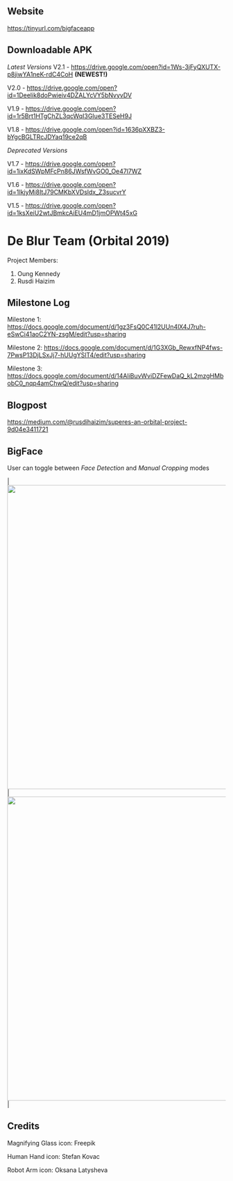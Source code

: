 ## Website
https://tinyurl.com/bigfaceapp

## Downloadable APK
_Latest Versions_
V2.1 - https://drive.google.com/open?id=1Ws-3jFyQXUTX-p8jiwYA1neK-rdC4CoH **(NEWEST!)**

V2.0 - https://drive.google.com/open?id=1Deelik8doPwieiv4DZALYcVY5bNvyvDV

V1.9 - https://drive.google.com/open?id=1r5Brt1HTgChZL3qcWqI3GIue3TESeH9J

V1.8 - https://drive.google.com/open?id=1636pXXBZ3-bYgcBGLTRcJDYaq19ce2qB

_Deprecated Versions_

V1.7 - https://drive.google.com/open?id=1ixKdSWpMFcPn86JWsfWvGO0_Oe47l7WZ

V1.6 - https://drive.google.com/open?id=1IkjyMi8ItJ79CMKbXVDsldx_Z3sucvrY

V1.5 - https://drive.google.com/open?id=1ksXeiU2wtJBmkcAiEU4mD1jmOPWt45xG


# De Blur Team (Orbital 2019)
Project Members:
1) Oung Kennedy
2) Rusdi Haizim

## Milestone Log
Milestone 1: https://docs.google.com/document/d/1gz3FsQ0C41l2UUn4lX4J7ruh-eSwCi41aoC2YN-zsgM/edit?usp=sharing

Milestone 2: https://docs.google.com/document/d/1G3XGb_RewxfNP4fws-7PwsP13DjLSxJj7-hUUgYSlT4/edit?usp=sharing

Milestone 3: https://docs.google.com/document/d/14AliBuvWviDZFewDaQ_kL2mzgHMbobC0_nqp4amChwQ/edit?usp=sharing

## Blogpost
https://medium.com/@rusdihaizim/superes-an-orbital-project-9d04e3411721



## BigFace
User can toggle between _Face Detection_ and _Manual Cropping_ modes

|<img height="700" src="https://i.ibb.co/DG1fG2L/Screenshot-2019-08-14-15-04-19-507-com-ufo-deblur.png" />|<img height="700" src="https://i.ibb.co/qgPKVMm/Screenshot-2019-08-14-15-04-27-419-com-ufo-deblur.png" />|



## Credits
Magnifying Glass icon: Freepik

Human Hand icon: Stefan Kovac

Robot Arm icon: Oksana Latysheva 
